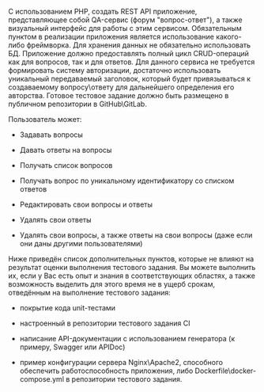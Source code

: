 С использованием PHP, создать REST API приложение, представляющее собой QA-сервис (форум "вопрос-ответ"), а также визуальный интерфейс для работы с этим сервисом. Обязательным пунктом в реализации приложения является использование какого-либо фреймворка. Для хранения данных не обязательно использовать БД. Приложение должно предоставлять полный цикл CRUD-операций как для вопросов, так и для ответов. Для данного сервиса не требуется формировать систему авторизации, достаточно использовать уникальный передаваемый заголовок, который будет привязываться к создаваемому вопросу\ответу для дальнейшего определения его авторства. Готовое тестовое задание должно быть размещено в публичном репозитории в GitHub\GitLab.

Пользователь может:

- Задавать вопросы

- Давать ответы на вопросы

- Получать список вопросов

- Получать вопрос по уникальному идентификатору со списком ответов

- Редактировать свои вопросы и ответы

- Удалять свои ответы

- Удалять свои вопросы, а также ответы на свои вопросы (даже если они даны другими пользователями)

Ниже приведён список дополнительных пунктов, которые не влияют на результат оценки выполнения тестового задания. Вы можете выполнить их, если у Вас есть опыт и знания в соответствующих областях, а также возможность выделить для этого время не в ущерб срокам, отведённым на выполнение тестового задания:

- покрытие кода unit-тестами

- настроенный в репозитории тестового задания CI

- написание API-документации с использованием генератора (к примеру, Swagger или APIDoc)

- пример конфигурации сервера Nginx\Apache2, способного обеспечить работоспособность приложения, либо Dockerfile\docker-compose.yml в репозитории тестового задания.